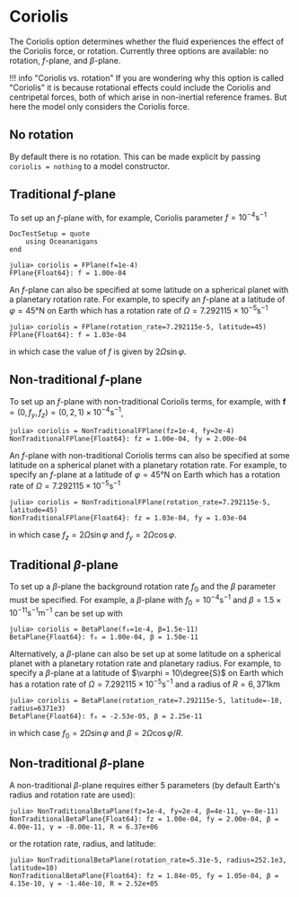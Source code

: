 # Coriolis

The Coriolis option determines whether the fluid experiences the effect of the Coriolis force, or rotation. Currently
three options are available: no rotation, $f$-plane, and $\beta$-plane.

!!! info "Coriolis vs. rotation"
    If you are wondering why this option is called "Coriolis" it is because rotational effects could include the
    Coriolis and centripetal forces, both of which arise in non-inertial reference frames. But here the model only
    considers the Coriolis force.

## No rotation

By default there is no rotation. This can be made explicit by passing `coriolis = nothing` to a model constructor.

## Traditional $f$-plane

To set up an $f$-plane with, for example, Coriolis parameter $f = 10^{-4} \text{s}^{-1}$

```@meta
DocTestSetup = quote
    using Oceananigans
end
```

```jldoctest
julia> coriolis = FPlane(f=1e-4)
FPlane{Float64}: f = 1.00e-04
```

An $f$-plane can also be specified at some latitude on a spherical planet with a planetary rotation rate. For example,
to specify an $f$-plane at a latitude of $\varphi = 45°\text{N}$ on Earth which has a rotation rate of
$\Omega = 7.292115 \times 10^{-5} \text{s}^{-1}$

```jldoctest
julia> coriolis = FPlane(rotation_rate=7.292115e-5, latitude=45)
FPlane{Float64}: f = 1.03e-04
```

in which case the value of $f$ is given by $2\Omega\sin\varphi$.

## Non-traditional $f$-plane

To set up an $f$-plane with non-traditional Coriolis terms, for example, with
$\bm{f} = (0, f_y, f_z) = (0, 2, 1) \times 10^{-4} \text{s}^{-1}$,

```jldoctest
julia> coriolis = NonTraditionalFPlane(fz=1e-4, fy=2e-4)
NonTraditionalFPlane{Float64}: fz = 1.00e-04, fy = 2.00e-04
```

An $f$-plane with non-traditional Coriolis terms can also be specified at some latitude on a spherical planet
with a planetary rotation rate. For example, to specify an $f$-plane at a latitude of $\varphi = 45°\text{N}$
on Earth which has a rotation rate of $\Omega = 7.292115 \times 10^{-5} \text{s}^{-1}$

```jldoctest
julia> coriolis = NonTraditionalFPlane(rotation_rate=7.292115e-5, latitude=45)
NonTraditionalFPlane{Float64}: fz = 1.03e-04, fy = 1.03e-04
```

in which case $f_z = 2\Omega\sin\varphi$ and $f_y = 2\Omega\cos\varphi$.

## Traditional $\beta$-plane

To set up a $\beta$-plane the background rotation rate $f_0$ and the $\beta$ parameter must be specified. For example,
a $\beta$-plane with $f_0 = 10^{-4} \text{s}^{-1}$ and $\beta = 1.5 \times 10^{-11} \text{s}^{-1}\text{m}^{-1}$ can be
set up with

```jldoctest
julia> coriolis = BetaPlane(f₀=1e-4, β=1.5e-11)
BetaPlane{Float64}: f₀ = 1.00e-04, β = 1.50e-11
```

Alternatively, a $\beta$-plane can also be set up at some latitude on a spherical planet with a planetary rotation rate
and planetary radius. For example, to specify a $\beta$-plane at a latitude of $\varphi = 10\degree{S}$ on Earth
which has a rotation rate of $\Omega = 7.292115 \times 10^{-5} \text{s}^{-1}$ and a radius of $R = 6,371 \text{km}$

```jldoctest
julia> coriolis = BetaPlane(rotation_rate=7.292115e-5, latitude=-10, radius=6371e3)
BetaPlane{Float64}: f₀ = -2.53e-05, β = 2.25e-11
```

in which case $f_0 = 2\Omega\sin\varphi$ and $\beta = 2\Omega\cos\varphi / R$.

## Non-traditional $\beta$-plane

A non-traditional $\beta$-plane requires either 5 parameters (by default Earth's radius and
rotation rate are used):

```jldoctest
julia> NonTraditionalBetaPlane(fz=1e-4, fy=2e-4, β=4e-11, γ=-8e-11)
NonTraditionalBetaPlane{Float64}: fz = 1.00e-04, fy = 2.00e-04, β = 4.00e-11, γ = -8.00e-11, R = 6.37e+06
```

or the rotation rate, radius, and latitude:

```jldoctest
julia> NonTraditionalBetaPlane(rotation_rate=5.31e-5, radius=252.1e3, latitude=10)
NonTraditionalBetaPlane{Float64}: fz = 1.84e-05, fy = 1.05e-04, β = 4.15e-10, γ = -1.46e-10, R = 2.52e+05
```
